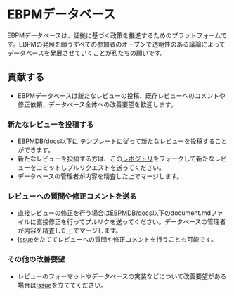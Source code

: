 # EBPMデータベース
EBPMデータベースは、証拠に基づく政策を推進するためのプラットフォームです。EBPMの発展を願うすべての参加者のオープンで透明性のある議論によってデータベースを発展させていくことが私たちの願いです。

## 貢献する
- EBPMデータベースは新たなレビューの投稿、既存レビューへのコメントや修正依頼、データベース全体への改善要望を歓迎します。

### 新たなレビューを投稿する
- [EBPMDB/docs](https://github.com/CyberAgentAILab/EBPMDB/tree/main/docs)以下に [テンプレート](https://github.com/CyberAgentAILab/EBPMDB/blob/main/template.md)に従って新たなレビューを投稿することができます。
- 新たなレビューを投稿する方は、この[レポジトリ](https://github.com/CyberAgentAILab/ebpmdb)をフォークして新たなレビューをコミットしプルリクエストを送ってください。
- データベースの管理者が内容を精査した上でマージします。

### レビューへの質問や修正コメントを送る
- 直接レビューの修正を行う場合は[EBPMDB/docs](https://github.com/CyberAgentAILab/EBPMDB/tree/main/docs)以下のdocument.mdファイルに直接修正を行ってプルリクを送ってください。データベースの管理者が内容を精査した上でマージします。
- [Issue](https://github.com/CyberAgentAILab/EBPMDB/issues)をたててレビューへの質問や修正コメントを行うことも可能です。

### その他の改善要望
- レビューのフォーマットやデータベースの実装などについて改善要望がある場合は[Issue](https://github.com/CyberAgentAILab/EBPMDB/issues)を立ててください。


